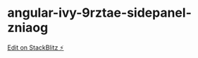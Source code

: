 # angular-ivy-9rztae-sidepanel-zniaog

[Edit on StackBlitz ⚡️](https://stackblitz.com/edit/angular-ivy-9rztae-sidepanel-zniaog)